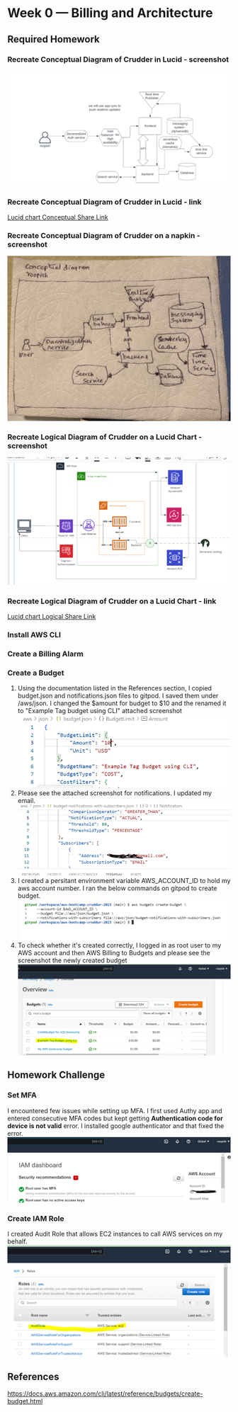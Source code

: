# Week 0 — Billing and Architecture
## Required Homework

### Recreate Conceptual Diagram of Crudder in Lucid - screenshot
![Conceptual diagram in Lucid](assets/week0_Conceptual_LucidDiagram.PNG)

### Recreate Conceptual Diagram of Crudder in Lucid - link
[Lucid chart Conceptual Share Link](https://lucid.app/lucidchart/12d2d0a4-1760-4c73-9f78-3585d99b6e74/edit?viewport_loc=-565%2C-246%2C2048%2C878%2C0_0&invitationId=inv_86a39f63-6239-4c17-9e13-1e95a15d3005)

### Recreate Conceptual Diagram of Crudder on a napkin - screenshot
![Conceptual diagram in napkin](assets/week0_Conceptual_napkindiagram.jpg)

### Recreate Logical Diagram of Crudder on a Lucid Chart - screenshot
![Logical diagram of Crudder in Lucid](assets/week0_Logical_LucidDiagram.PNG)

### Recreate Logical Diagram of Crudder on a Lucid Chart - link
[Lucid chart Logical Share Link](https://lucid.app/lucidchart/f84c84c7-a219-401e-845f-33527b7d8547/edit?viewport_loc=-272%2C-486%2C2208%2C878%2C0_0&invitationId=inv_fec598ac-86a2-4820-8dce-a326cb8e8d62)


### Install AWS CLI

### Create a Billing Alarm

### Create a Budget
1. Using the documentation listed in the References section, I copied budget.json and notifications.json files to gitpod. I saved them under /aws/json.
I changed the $amount for budget to $10 and the renamed it to "Example Tag budget using CLI" attached screenshot ![Create budgetlimit gitpod](assets/week0_CreateBudget_gitpod.png)
2. Please see the attached screenshot for notifications. I updated my email. ![Create budget notification in gitpod](assets/week0_CreateBudgetNotify_gitpod.png)
3. I created a persitant environment variable AWS_ACCOUNT_ID to hold my aws account number. I ran the below commands on gitpod to create budget. ![Create budget gitpod](assets/week0_CreateBudget_final.png)
4. To check whether it's created correctly, I logged in as root user to my AWS account and then AWS Billing to Budgets and please see the screenshot the newly created budget ![New budget](assets/week0_Budget_Console.PNG)


## Homework Challenge

### Set MFA
I encountered few issues while setting up MFA. I first used Authy app and entered consecutive MFA codes but kept getting **Authentication code for device is not valid** error. I installed google authenticator and that fixed the error. 
![MFA for root account](assets/week0_SetMFA_rootUser.PNG)

### Create IAM Role
I created Audit Role that allows EC2 instances to call AWS services on my behalf.
![IAM role](assets/week0_CreateRole.PNG)

## References
https://docs.aws.amazon.com/cli/latest/reference/budgets/create-budget.html


